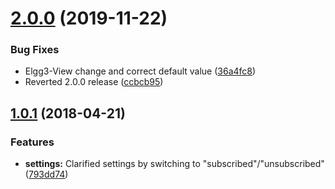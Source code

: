 <a name="2.0.0"></a>
# [2.0.0](https://github.com/wabuehamm/elgg-plugin-auto-unsubscribe/compare/1.0.1...v2.0.0) (2019-11-22)


### Bug Fixes

* Elgg3-View change and correct default value ([36a4fc8](https://github.com/wabuehamm/elgg-plugin-auto-unsubscribe/commit/36a4fc8))
* Reverted 2.0.0 release ([ccbcb95](https://github.com/wabuehamm/elgg-plugin-auto-unsubscribe/commit/ccbcb95))



<a name="1.0.1"></a>
## [1.0.1](https://github.com/wabuehamm/elgg-plugin-auto-unsubscribe/compare/1.0.0...v1.0.1) (2018-04-21)


### Features

* **settings:** Clarified settings by switching to "subscribed"/"unsubscribed" ([793dd74](https://github.com/wabuehamm/elgg-plugin-auto-unsubscribe/commit/793dd74))



